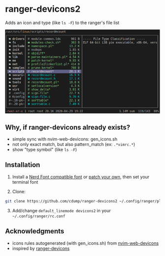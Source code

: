 # ranger-devicons2
Adds an icon and type (like `ls -F`) to the ranger's file list

![screenshot](./screenshot.png)

## Why, if ranger-devicons already exists?
- simple sync with nvim-web-devicons: gen_icons.sh
- not only exact match, but also pattern_match (ex: `.*vimrc.*`)
- show "type symbol" (like `ls -F`)

## Installation
1. Install a [Nerd Font compatible font](https://github.com/ryanoasis/nerd-fonts#font-installation) or [patch your own](https://github.com/ryanoasis/nerd-fonts#font-patcher), then set your terminal font

2. Clone:
```sh
git clone https://github.com/cdump/ranger-devicons2 ~/.config/ranger/plugins/devicons2
```

3. Add/change `default_linemode devicons2` in your `~/.config/ranger/rc.conf`

## Acknowledgments
- icons rules autogenerated (with gen_icons.sh) from [nvim-web-devicons](https://github.com/nvim-tree/nvim-web-devicons)
- inspired by [ranger-devicons](https://github.com/alexanderjeurissen/ranger_devicons)
